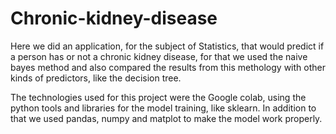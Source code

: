 # Chronic-kidney-disease
Here we did an application, for the subject of Statistics, that would predict if a person has or not a chronic kidney disease, for that we used the naive bayes method and also compared the results from this methology with other kinds of predictors, like the decision tree.

The technologies used for this project were the Google colab, using the python tools and libraries for the model training, like sklearn. In addition to that we used pandas, numpy and matplot to make the model work properly.
